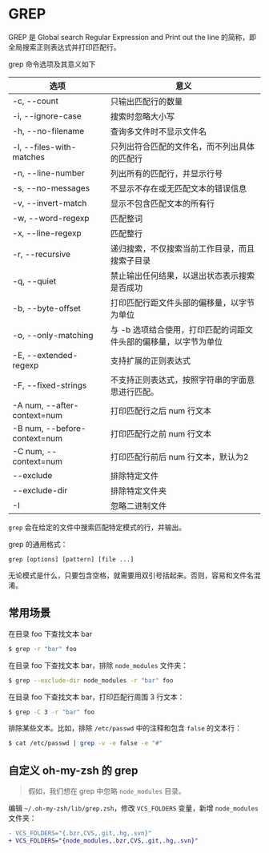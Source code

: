 # GREP

GREP 是 Global search Regular Expression and Print out the line 的简称，即全局搜索正则表达式并打印匹配行。

grep 命令选项及其意义如下

| 选项                         | 意义                                                             |
|------------------------------|------------------------------------------------------------------|
| -c, --count                  | 只输出匹配行的数量                                               |
| -i, --ignore-case            | 搜索时忽略大小写                                                 |
| -h, --no-filename            | 查询多文件时不显示文件名                                         |
| -l, --files-with-matches     | 只列出符合匹配的文件名，而不列出具体的匹配行                     |
| -n, --line-number            | 列出所有的匹配行，并显示行号                                     |
| -s, --no-messages            | 不显示不存在或无匹配文本的错误信息                               |
| -v, --invert-match           | 显示不包含匹配文本的所有行                                       |
| -w, --word-regexp            | 匹配整词                                                         |
| -x, --line-regexp            | 匹配整行                                                         |
| -r, --recursive              | 递归搜索，不仅搜索当前工作目录，而且搜索子目录                   |
| -q, --quiet                 | 禁止输出任何结果，以退出状态表示搜索是否成功                     |
| -b, --byte-offset            | 打印匹配行距文件头部的偏移量，以字节为单位                       |
| -o, --only-matching          | 与 -b 选项结合使用，打印匹配的词距文件头部的偏移量，以字节为单位 |
| -E, --extended-regexp        | 支持扩展的正则表达式                                             |
| -F, --fixed-strings          | 不支持正则表达式，按照字符串的字面意思进行匹配。                 |
| -A num, --after-context=num  | 打印匹配行之后 num 行文本                                        |
| -B num, --before-context=num | 打印匹配行之前 num 行文本                                        |
| -C num, --context=num        | 打印匹配行前后 num 行文本，默认为2                               |
| --exclude                    | 排除特定文件                                                     |
| --exclude-dir                | 排除特定文件夹                                                   |
| -I                           | 忽略二进制文件                                                   |

`grep` 会在给定的文件中搜索匹配特定模式的行，并输出。

grep 的通用格式：

```
grep [options] [pattern] [file ...]
```

无论模式是什么，只要包含空格，就需要用双引号括起来。否则，容易和文件名混淆。

## 常用场景

在目录 foo 下查找文本 bar

```sh
$ grep -r "bar" foo
```

在目录 foo 下查找文本 bar，排除 `node_modules` 文件夹：

```sh
$ grep --exclude-dir node_modules -r "bar" foo
```

在目录 foo 下查找文本 bar，打印匹配行周围 3 行文本：

```sh
$ grep -C 3 -r "bar" foo
```

排除某些文本。比如，排除 `/etc/passwd` 中的注释和包含 `false` 的文本行：

```sh
$ cat /etc/passwd | grep -v -e false -e "#"
```

## 自定义 oh-my-zsh 的 grep

> 假如，我们想在 grep 中忽略 `node_modules` 目录。

编辑 `~/.oh-my-zsh/lib/grep.zsh`，修改 `VCS_FOLDERS` 变量，新增 `node_modules` 文件夹：

```diff
- VCS_FOLDERS="{.bzr,CVS,.git,.hg,.svn}"
+ VCS_FOLDERS="{node_modules,.bzr,CVS,.git,.hg,.svn}"
```
